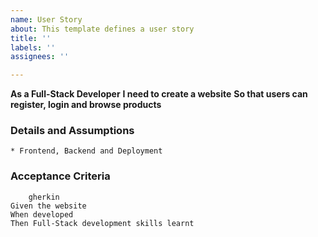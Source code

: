 ```yaml
---
name: User Story
about: This template defines a user story
title: ''
labels: ''
assignees: ''

---
```


**As a Full-Stack Developer**
**I need to create a website**
**So that users can register, login and browse products**

### Details and Assumptions
    * Frontend, Backend and Deployment

### Acceptance Criteria
        gherkin
    Given the website
    When developed
    Then Full-Stack development skills learnt
